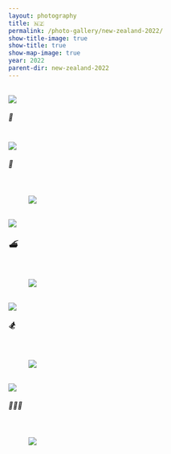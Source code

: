 ```yaml
---
layout: photography
title: 🇳🇿
permalink: /photo-gallery/new-zealand-2022/
show-title-image: true
show-title: true
show-map-image: true
year: 2022
parent-dir: new-zealand-2022
---
```


<br/>

<img src="{{ layout.photo-gallery-root-dir | escape }}/{{ page.parent-dir | escape }}/DSC_0211.jpg" class="centered-image">

<br/>
<div class="center-justify"><h5>🚙</h5></div>
<br/>

<img src="{{ layout.photo-gallery-root-dir | escape }}/{{ page.parent-dir | escape }}/DSC_0227.jpg" class="centered-image">

<br/>
<div class="center-justify"><h5>🥾</h5></div>
<br/>

<figure class='full-width'>
    <img src="{{ layout.photo-gallery-root-dir | escape }}/{{ page.parent-dir | escape }}/Isthmus.jpg">
</figure>

<br/>

<img src="{{ layout.photo-gallery-root-dir | escape }}/{{ page.parent-dir | escape }}/DSC_0321.jpg" class="centered-image"> 

<br/>
<div class="center-justify"><h5>⛴️</h5></div>
<br/>

<figure class='full-width'>
    <img src="{{ layout.photo-gallery-root-dir | escape }}/{{ page.parent-dir | escape }}/DSC_0243.jpg">
</figure>

<br/>

<img src="{{ layout.photo-gallery-root-dir | escape }}/{{ page.parent-dir | escape }}/DSC_0185.jpg" class="centered-image"> 

<br/>
<div class="center-justify"><h5>🏂</h5></div>
<br/>

<figure class='full-width'>
    <img src="{{ layout.photo-gallery-root-dir | escape }}/{{ page.parent-dir | escape }}/DSC_0103.jpg">
</figure>

<br/>

<img src="{{ layout.photo-gallery-root-dir | escape }}/{{ page.parent-dir | escape }}/DSC_0162.jpg" class="centered-image"> 

<br/>
<div class="center-justify"><h5>🥾🚠🔭</h5></div>
<br/>

<figure class='full-width'>
    <img src="{{ layout.photo-gallery-root-dir | escape }}/{{ page.parent-dir | escape }}/DSC_0383.jpg">
</figure>

<br/>

